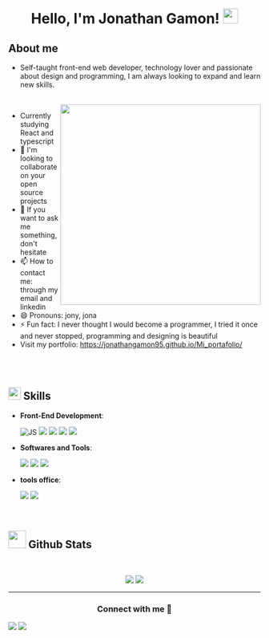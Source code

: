 <h1 align="center">
Hello, I'm Jonathan Gamon!
	<a href="https://github.com/Bouaskaoun" target="_self">
		<img src="https://media.giphy.com/media/hvRJCLFzcasrR4ia7z/giphy.gif" width="30">
	</a>
</h1>
	
## **About me**



- Self-taught front-end web developer, technology lover and passionate about design and programming, I am always looking to expand and learn new skills.
<br>
<img src="https://user-images.githubusercontent.com/89788120/167628634-549d2bdd-609e-4275-85af-1e1974da64ca.gif" align="right" style="width: 400px; " data-target="animated-image.originalImage">

- Currently studying React and typescript
- 👯 I'm looking to collaborate on your open source projects
- 💬 If you want to ask me something, don't hesitate
- 📫 How to contact me: through my email and linkedin
- 😄 Pronouns: jony, jona
- ⚡ Fun fact: I never thought I would become a programmer, I tried it once and never stopped, programming and designing is beautiful
- Visit my portfolio: https://jonathangamon95.github.io/Mi_portafolio/

<br>
<br>

## <img src="https://media2.giphy.com/media/QssGEmpkyEOhBCb7e1/giphy.gif?cid=ecf05e47a0n3gi1bfqntqmob8g9aid1oyj2wr3ds3mg700bl&rid=giphy.gif" width ="25"><b> Skills</b>

<p align="center">

     
  
- **Front-End Development**:

   <img src="https://img.shields.io/badge/html5-%23E34F26.svg?style=for-the-badge&logo=html5&logoColor=white"  alt="JS"/>
   <img src="https://img.shields.io/badge/css3-%231572B6.svg?style=for-the-badge&logo=css3&logoColor=white"  />
   <img src="https://img.shields.io/badge/javascript-%23323330.svg?style=for-the-badge&logo=javascript&logoColor=%23F7DF1E"  />
   <img src="https://img.shields.io/badge/typescript-%23007ACC.svg?style=for-the-badge&logo=typescript&logoColor=white"  />
   <img src="https://img.shields.io/badge/react-%2320232a.svg?style=for-the-badge&logo=react&logoColor=%2361DAFB" />



- **Softwares and Tools**:

    <img src="https://img.shields.io/badge/github-%23121011.svg?style=for-the-badge&logo=github&logoColor=white" />
    <img src="https://img.shields.io/badge/figma-%23F24E1E.svg?style=for-the-badge&logo=figma&logoColor=white" />
    <img src="https://img.shields.io/badge/Visual%20Studio%20Code-0078d7.svg?style=for-the-badge&logo=visual-studio-code&logoColor=white" />


- **tools office**:

  <img src="https://img.shields.io/badge/Microsoft_Word-2B579A?style=for-the-badge&logo=microsoft-word&logoColor=white" />
  <img src="https://img.shields.io/badge/Microsoft_Excel-217346?style=for-the-badge&logo=microsoft-excel&logoColor=white" />

 

<br>
</p>


## <img src="https://media.giphy.com/media/iY8CRBdQXODJSCERIr/giphy.gif" width="35"><b> Github Stats </b>
<br>

<div align="center">

[![](https://github-readme-stats.vercel.app/api?username=JonathanGamon95&show_icons=true&theme=tokyonight&hide_border=true&locale=en)](https://github.com/JonathanGamon95)
[![](https://github-readme-streak-stats.herokuapp.com/?user=JonathanGamon95&theme=material-palenight)](https://github.com/JonathanGamon95)
	
</a>
</div>



-----

<h3 align="center" >Connect with me 🤝 </h3>

<a href="https://www.linkedin.com/in/jonathan-elias-gamon-8a99a2333/"><img src="https://img.shields.io/badge/linkedin-%230077B5.svg?style=for-the-badge&logo=linkedin&logoColor=white" /></a>
<a href="mailto:jonathaneg51995@gmail.com"><img src="https://img.shields.io/badge/Gmail-D14836?style=for-the-badge&logo=gmail&logoColor=white" /></a>


	

</div>
